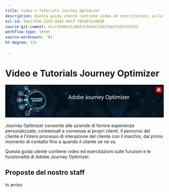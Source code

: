 ```yaml
---
title: Video e Tutorials Journey Optimizer
description: Questa guida utente contiene video ed esercitazioni sulle funzioni e le funzionalità di Adobe Journey Optimizer.
exl-id: 36e27d56-2255-4d41-961f-f8fd01e2d698
source-git-commit: 4ccc9340e312db53c5414c15d37a637107afd333
workflow-type: tm+mt
source-wordcount: '81'
ht-degree: 32%

---
```



# Video e Tutorials Journey Optimizer

![](./assets/ajo-banner.png)

Journey Optimizer consente alle aziende di fornire esperienze personalizzate, contestuali e connesse ai propri clienti. Il percorso del cliente è l’intero processo di interazione del cliente con il marchio, dal primo momento di contatto fino a quando il cliente se ne va.

Questa guida utente contiene video ed esercitazioni sulle funzioni e le funzionalità di Adobe Journey Optimizer.

## Proposte del nostro staff

In arrivo
